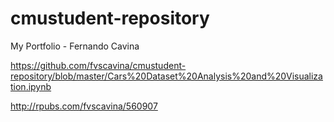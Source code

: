 # cmustudent-repository
My Portfolio - Fernando Cavina

https://github.com/fvscavina/cmustudent-repository/blob/master/Cars%20Dataset%20Analysis%20and%20Visualization.ipynb

http://rpubs.com/fvscavina/560907
